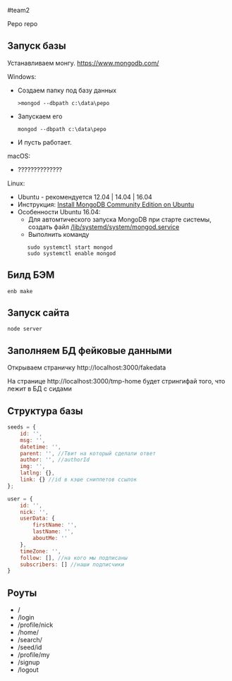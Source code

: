 #team2

Pepo repo

## Запуск базы

Устанавливаем монгу. https://www.mongodb.com/

Windows:
* Создаем папку под базу данных 
    ```
    >mongod --dbpath c:\data\pepo
    ```
* Запускаем его
    ```
    mongod --dbpath c:\data\pepo
    ```
* И пусть работает.

macOS:
* ??????????????

Linux:
* Ubuntu - рекомендуется 12.04 | 14.04 | 16.04
* Инструкция: [Install MongoDB Community Edition on Ubuntu](https://docs.mongodb.com/master/tutorial/install-mongodb-on-ubuntu/)
* Особенности Ubuntu 16.04:
  * Для автомтического запуска MongoDB при старте системы, cоздать файл [/lib/systemd/system/mongod.service](https://docs.mongodb.com/master/tutorial/install-mongodb-on-ubuntu/#ubuntu-16-04-only-create-systemd-service-file)
  * Выполнить команду  
  ```
     sudo systemctl start mongod
     sudo systemctl enable mongod
  ``` 


## Билд БЭМ
```
enb make
```

## Запуск сайта

```
node server
```

## Заполняем БД фейковые данными

Открываем страничку http://localhost:3000/fakedata

На странице http://localhost:3000/tmp-home будет стрингифай того, что лежит в БД с сидами

## Структура базы
```javascript
seeds = {
    id: '',
    msg: '',
    datetime: '',
    parent: '', //Твит на который сделали ответ
    author: '', //authorId
    img: '',
    latlng: {},
    link: {} //id в кэше сниппетов ссылок
};

user = {
    id: '',
    nick: '',
    userData: {
        firstName: '',
        lastName: '',
        aboutMe: ''
    },
    timeZone: '',
    follow: [], //на кого мы подписаны
    subscribers: [] //наши подписчики
}
```

## Роуты
* /
* /login
* /profile/nick
* /home/
* /search/
* /seed/id
* /profile/my
* /signup
* /logout
